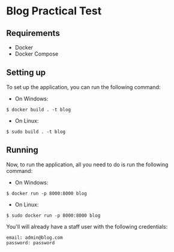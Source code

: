 # Blog Practical Test

## Requirements

* Docker
* Docker Compose


## Setting up

To set up the application, you can run the following command:

* On Windows:

```
$ docker build . -t blog
```

* On Linux:

```
$ sudo build . -t blog
```


## Running

Now, to run the application, all you need to do is run the following command:

* On Windows:

```
$ docker run -p 8000:8000 blog
```

* On Linux:

```
$ sudo docker run -p 8000:8000 blog
```

You'll will already have a staff user with the following credentials:

```
email: admin@blog.com
password: password
```